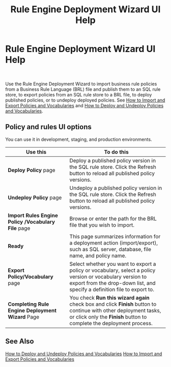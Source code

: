 ﻿---
title: Rule Engine Deployment Wizard UI Help
TOCTitle: Rule Engine Deployment Wizard UI Help
ms:assetid: c2187fd9-ebf9-4f47-b048-42ea78ca949d
ms:mtpsurl: https://msdn.microsoft.com/en-us/library/Aa547834(v=BTS.80)
ms:contentKeyID: 51530955
ms.date: 08/30/2017
mtps_version: v=BTS.80
f1_keywords:
- bts10.rules.main
---

# Rule Engine Deployment Wizard UI Help

 

Use the Rule Engine Deployment Wizard to import business rule policies from a Business Rule Language (BRL) file and publish them to an SQL rule store, to export policies from an SQL rule store to a BRL file, to deploy published policies, or to undeploy deployed policies. See [How to Import and Export Policies and Vocabularies](https://msdn.microsoft.com/library/aa547878\(v=bts.80\)) and [How to Deploy and Undeploy Policies and Vocabularies](https://msdn.microsoft.com/library/aa577524\(v=bts.80\)).

## Policy and rules UI options

You can use it in development, staging, and production environments.

<table>
<thead>
<tr class="header">
<th>Use this</th>
<th>To do this</th>
</tr>
</thead>
<tbody>
<tr class="odd">
<td><strong>Deploy Policy</strong> page</td>
<td>Deploy a published policy version in the SQL rule store. Click the Refresh button to reload all published policy versions.</td>
</tr>
<tr class="even">
<td><strong>Undeploy Policy</strong> page</td>
<td>Undeploy a published policy version in the SQL rule store. Click the Refresh button to reload all published policy versions.</td>
</tr>
<tr class="odd">
<td><strong>Import Rules Engine Policy /Vocabulary File</strong> page</td>
<td>Browse or enter the path for the BRL file that you wish to import.</td>
</tr>
<tr class="even">
<td><strong>Ready</strong></td>
<td>This page summarizes information for a deployment action (import/export), such as SQL server, database, file name, and policy name.</td>
</tr>
<tr class="odd">
<td><strong>Export Policy/Vocabulary</strong> page</td>
<td>Select whether you want to export a policy or vocabulary, select a policy version or vocabulary version to export from the drop-down list, and specify a definition file to export to.</td>
</tr>
<tr class="even">
<td><strong>Completing Rule Engine Deployment Wizard</strong> Page</td>
<td>You check <strong>Run this wizard again</strong> check box and click <strong>Finish</strong> button to continue with other deployment tasks, or click only the <strong>Finish</strong> button to complete the deployment process.</td>
</tr>
</tbody>
</table>


## See Also

[How to Deploy and Undeploy Policies and Vocabularies](https://msdn.microsoft.com/library/aa577524\(v=bts.80\))  
[How to Import and Export Policies and Vocabularies](https://msdn.microsoft.com/library/aa547878\(v=bts.80\))

